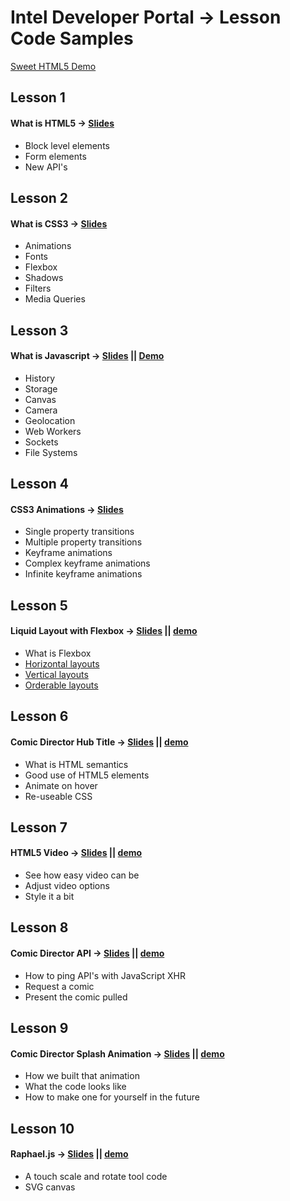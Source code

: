 # Intel Developer Portal → Lesson Code Samples  
[Sweet HTML5 Demo](http://ratiointeractive.github.com/Intel-DeveloperPortal_LessonCodeSamples/)

## Lesson 1
#### What is HTML5 → [Slides](http://www.rvl.io/nerdydork/lesson-1)
 - Block level elements
 - Form elements
 - New API's



## Lesson 2
#### What is CSS3 → [Slides](http://www.rvl.io/nerdydork/lesson-2)
 - Animations
 - Fonts
 - Flexbox
 - Shadows
 - Filters
 - Media Queries



## Lesson 3
#### What is Javascript → [Slides](http://www.rvl.io/nerdydork/lesson-3) || [Demo](http://ratiointeractive.github.com/Intel-DeveloperPortal_LessonCodeSamples/)
 - History
 - Storage
 - Canvas
 - Camera
 - Geolocation
 - Web Workers
 - Sockets
 - File Systems



## Lesson 4
#### CSS3 Animations → [Slides](http://www.rvl.io/nerdydork/lesson-4)
 - Single property transitions
 - Multiple property transitions
 - Keyframe animations
 - Complex keyframe animations
 - Infinite keyframe animations



## Lesson 5
#### Liquid Layout with Flexbox → [Slides](http://www.rvl.io/nerdydork/lesson-5) || [demo](http://ratiointeractive.github.com/Intel-DeveloperPortal_LessonCodeSamples/lesson/5/index.html)
 - What is Flexbox
 - [Horizontal layouts](http://ratiointeractive.github.com/Intel-DeveloperPortal_LessonCodeSamples/lesson/5/horizontal.html)
 - [Vertical layouts](http://ratiointeractive.github.com/Intel-DeveloperPortal_LessonCodeSamples/lesson/5/vertical.html)
 - [Orderable layouts](http://ratiointeractive.github.com/Intel-DeveloperPortal_LessonCodeSamples/lesson/5/orderable.html)



## Lesson 6
#### Comic Director Hub Title → [Slides](http://www.rvl.io/nerdydork/lesson-6) || [demo](http://ratiointeractive.github.com/Intel-DeveloperPortal_LessonCodeSamples/lesson/6/)
 - What is HTML semantics
 - Good use of HTML5 elements
 - Animate on hover
 - Re-useable CSS



## Lesson 7
#### HTML5 Video → [Slides](http://www.rvl.io/nerdydork/lesson-7) || [demo](http://ratiointeractive.github.com/Intel-DeveloperPortal_LessonCodeSamples/lesson/7/)
 - See how easy video can be
 - Adjust video options
 - Style it a bit



## Lesson 8
#### Comic Director API → [Slides](http://www.rvl.io/nerdydork/lesson-8) || [demo](http://ratiointeractive.github.com/Intel-DeveloperPortal_LessonCodeSamples/lesson/8/)
 - How to ping API's with JavaScript XHR
 - Request a comic
 - Present the comic pulled



## Lesson 9
#### Comic Director Splash Animation → [Slides](http://www.rvl.io/nerdydork/lesson-9) || [demo](http://ratiointeractive.github.com/Intel-DeveloperPortal_LessonCodeSamples/lesson/9/)
 - How we built that animation
 - What the code looks like
 - How to make one for yourself in the future



## Lesson 10
#### Raphael.js → [Slides](http://www.rvl.io/nerdydork/lesson-10) || [demo](http://ratiointeractive.github.com/Intel-DeveloperPortal_LessonCodeSamples/lesson/10/)
 - A touch scale and rotate tool code
 - SVG canvas
